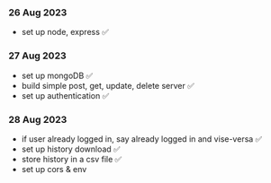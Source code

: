 ### 26 Aug 2023

- set up node, express ✅

### 27 Aug 2023

- set up mongoDB ✅
- build simple post, get, update, delete server ✅
- set up authentication ✅

### 28 Aug 2023

- if user already logged in, say already logged in and vise-versa ✅
- set up history download ✅
- store history in a csv file ✅
- set up cors & env

